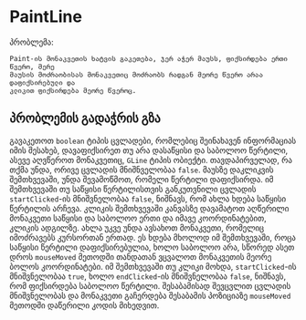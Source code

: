 # PaintLine

პრობლემა:
```
Paint-ის მონაკვეთის ხატვის გაკეთება, ჯერ აჭერ მაუსს, ფიქსირდება ერთი წვერო, მერე
მაუსის მოძრაობისას მონაკვეთიც მოძრაობს რადგან მეორე წვერო არაა დაფიქსირებული და
კლიკით ფიქსირდება მეორე წვეროც.
```

## პრობლემის გადაჭრის გზა
გავაკეთოთ `boolean` ტიპის ცვლადები, რომლებიც შეინახავენ ინფორმაციას იმის შესახებ, დავაფიქსირეთ თუ არა დასაწყისი და საბოლოო წერტილი, ასევე აღვწეროთ მონაკვეთიც, `GLine` ტიპის ობიექტი. თავდაპირველად, რა თქმა უნდა, ორივე ცვლადის მნიშნველობაა `false`. მაუსზე დაკლიკვის შემთხვევაში, უნდა შევამოწმოთ, რომელი წერტილი დაფიქსირდა. იმ შემთხვევაში თუ საწყისი წერტილისთვის განკუთვნილი ცვლადის `startClicked`-ის მნიშვნელობაა `false`, ნიშნავს, რომ ახლა ხდება საწყისი წერტილის არჩევა. კლიკის შემთხვევაში კანვასზე დავამატოთ აღწერილი მონაკვეთი საწყისი და საბოლოო ერთი და იმავე კოორდინატებით, კლიკის ადგილზე. ახლა უკვე უნდა ავსახოთ მონაკვეთი, რომელიც იმოძრავებს კურსორთან ერთად. ეს ხდება მხოლოდ იმ შემთხვევაში, როცა საწყისი წერტილი დაფიქსირებულია, ხოლო საბოლოო არა, სწორედ ასეთ დროს `mouseMoved` მეთოდში თანდათან ვცვალოთ მონაკვეთის მეორე ბოლოს კოორდინატები. იმ შემთხვევაში თუ კლიკი მოხდა, `startClicked`-ის მნიშვნელობაა `true`, ხოლო `endClicked`-ის მნიშვნელობაა `false`, ნიშნავს, რომ ფიქსირდება საბოლოო წერტილი. შესაბამისად შევცვლით ცვლადის მნიშვნელობას და მონაკვეთი გაჩერდება შესაბამის პოზიციაზე `mouseMoved` მეთოდში დაწერილი კოდის მიხედვით.